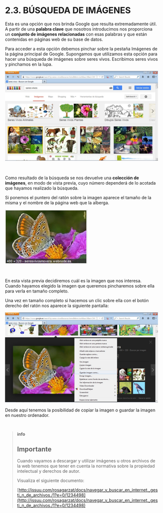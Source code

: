 
# 2.3. BÚSQUEDA DE IMÁGENES

Esta es una opción que nos brinda Google que resulta extremadamente útil. A partir de una **palabra clave** que nosotros introducimos nos proporciona un **conjunto de imágenes relacionadas** con esas palabras y que están contenidas en páginas web de su base de datos.

Para acceder a esta opción debemos pinchar sobre la pestaña Imágenes de la página principal de Google. Supongamos que utilizamos esta opción para hacer una búsqueda de imágenes sobre seres vivos. Escribimos seres vivos y pinchamos en la lupa.


![4.14. Imágenes. Captura de pantalla.](img/imagenes.jpg)

 

 

Como resultado de la búsqueda se nos devuelve una **colección de imágenes**, en modo de vista previa, cuyo número dependerá de lo acotada que hayamos realizado la búsqueda. 

Si ponemos el puntero del ratón sobre la imagen aparece el tamaño de la misma y el nombre de la página web que la alberga.


![4.15. Imagen. Captura de pantalla.](img/imagen_1.jpg)

 

 

En esta vista previa decidiremos cuál es la imagen que nos interesa. Cuando hayamos elegido la imagen que queremos pincharemos sobre ella para verla en tamaño completo.

Una vez en tamaño completo si hacemos un clic sobre ella con el botón derecho del ratón nos aparece la siguiente pantalla:


![4.16. Imagen 2. Captura de pantalla.](img/imagen_2.jpg)

 

Desde aquí tenemos la posibilidad de copiar la imagen o guardar la imagen en nuestro ordenador.

 

>**info**
>## Importante
>
>Cuando vayamos a descargar y utilizar imágenes u otros archivos de la web tenemos que tener en cuenta la normativa sobre la propiedad intelectual y derechos de autor.
>
>Visualiza el siguiente documento: 
>
>[http://issuu.com/rosagarzat/docs/navegar_y_buscar_en_internet._gesti_n_de_archivos./1?e=0/1234498](http://issuu.com/rosagarzat/docs/navegar_y_buscar_en_internet._gesti_n_de_archivos./1?e=0/1234498)

